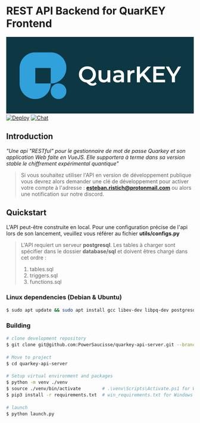 # REST API Backend for QuarKEY Frontend

![Quarkey logo](https://github.com/PowerSaucisse/quarkey-api-server/blob/main/assets/img/quarkey-full.png?raw=true) [![Deploy](https://www.herokucdn.com/deploy/button.svg)](https://heroku.com/deploy?template=https://github.com/PowerSaucisse/Quarkey-api-server) [![Chat](https://img.shields.io/badge/chat-on%20discord-7289da.svg)](https://discord.gg/PatReunPk5)

## Introduction

_"Une api "RESTful" pour le gestionnaire de mot de passe Quarkey
et son application Web faite en VueJS. Elle supportera à terme
dans sa version stable le chiffrement expérimental quantique"_

> Si vous souhaitez utiliser l'API en version de développement 
> publique vous devrez alors demander une clé de développement 
> pour activer votre compte à l'adresse : **esteban.ristich@protonmail.com** 
> ou alors une notification sur notre discord.

## Quickstart

L'API peut-être construite en local. Pour une configuration 
précise de l'api lors de son lancement, veuillez vous référer 
au fichier **utils/configs.py**

> L'API requiert un serveur **postgresql**. Les tables à charger
> sont spécifier dans le dossier **database/sql** et doivent
> êtres chargé dans cet ordre :
> 1. tables.sql
> 2. triggers.sql
> 3. functions.sql

### Linux dependencies (Debian & Ubuntu)

```bash
$ sudo apt update && sudo apt install gcc libev-dev libpq-dev postgresql python3 python3-venv
```

### Building

```bash
# clone development repository
$ git clone git@github.com:PowerSaucisse/quarkey-api-server.git --branch dev

# Move to project
$ cd quarkey-api-server

# Setup virtual environment and packages
$ python -m venv ./venv             
$ source ./venv/bin/activate        # .\venv\Scripts\Activate.ps1 for Windows
$ pip3 install -r requirements.txt  # win_requirements.txt for Windows

# launch
$ python launch.py
```
